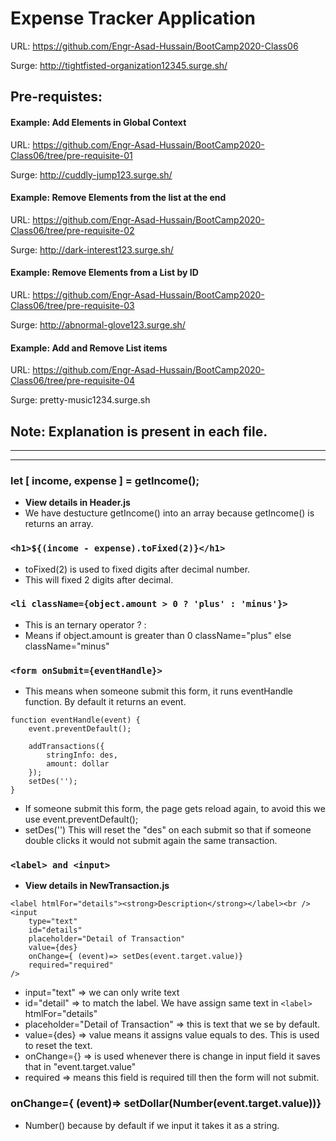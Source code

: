 # Expense Tracker Application
URL: https://github.com/Engr-Asad-Hussain/BootCamp2020-Class06

Surge: http://tightfisted-organization12345.surge.sh/

## Pre-requistes:
#### Example: Add Elements in Global Context
URL: https://github.com/Engr-Asad-Hussain/BootCamp2020-Class06/tree/pre-requisite-01

Surge: http://cuddly-jump123.surge.sh/
#### Example: Remove Elements from the list at the end
URL: https://github.com/Engr-Asad-Hussain/BootCamp2020-Class06/tree/pre-requisite-02

Surge: http://dark-interest123.surge.sh/
#### Example: Remove Elements from a List by ID 
URL: https://github.com/Engr-Asad-Hussain/BootCamp2020-Class06/tree/pre-requisite-03

Surge: http://abnormal-glove123.surge.sh/
#### Example: Add and Remove List items
URL: https://github.com/Engr-Asad-Hussain/BootCamp2020-Class06/tree/pre-requisite-04

Surge: pretty-music1234.surge.sh

Note: Explanation is present in each file.
-------------------------------------------------------------
-------------------------------------------------------------
-------------------------------------------------------------
### let [ income, expense ] = getIncome();
- **View details in Header.js**
- We have destucture getIncome() into an array because getIncome() is returns an array.

### ```<h1>${(income - expense).toFixed(2)}</h1>```
- toFixed(2) is used to fixed digits after decimal number.
- This will fixed 2 digits after decimal.

### ```<li className={object.amount > 0 ? 'plus' : 'minus'}>```
- This is an ternary operator ? :
- Means if object.amount is greater than 0 className="plus" else className="minus"

### ```<form onSubmit={eventHandle}>```
- This means when someone submit this form, it runs eventHandle function. By default it returns an event.
```
function eventHandle(event) {
    event.preventDefault();

    addTransactions({
        stringInfo: des,
        amount: dollar
    });
    setDes('');
}
```
- If someone submit this form, the page gets reload again, to avoid this we use event.preventDefault();
- setDes('') This will reset the "des" on each submit so that if someone double clicks it would not submit again the same transaction.

### ```<label> and <input>```
- **View details in NewTransaction.js**
```
<label htmlFor="details"><strong>Description</strong></label><br />
<input 
    type="text"
    id="details"
    placeholder="Detail of Transaction"
    value={des}
    onChange={ (event)=> setDes(event.target.value)}
    required="required"
/>
```
- input="text" => we can only write text
- id="detail" => to match the label. We have assign same text in ```<label>``` htmlFor="details"
- placeholder="Detail of Transaction" => this is text that we se by default.
- value={des} => value means it assigns value equals to des. This is used to reset the text.
- onChange={} => is used whenever there is change in input field it saves that in "event.target.value"
- required => means this field is required till then the form will not submit.

### onChange={ (event)=> setDollar(Number(event.target.value))}
- Number() because by default if we input it takes it as a string.